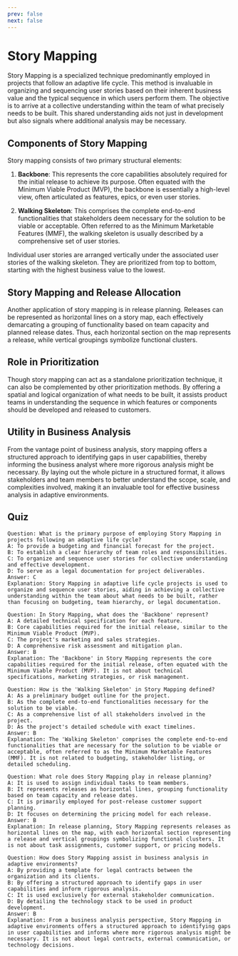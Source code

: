 ```yaml
---
prev: false
next: false
---
```


# Story Mapping

Story Mapping is a specialized technique predominantly employed in projects that follow an adaptive life cycle. This method is invaluable in organizing and sequencing user stories based on their inherent business value and the typical sequence in which users perform them. The objective is to arrive at a collective understanding within the team of what precisely needs to be built. This shared understanding aids not just in development but also signals where additional analysis may be necessary.

## Components of Story Mapping

Story mapping consists of two primary structural elements:

1. **Backbone**: This represents the core capabilities absolutely required for the initial release to achieve its purpose. Often equated with the Minimum Viable Product (MVP), the backbone is essentially a high-level view, often articulated as features, epics, or even user stories.

2. **Walking Skeleton**: This comprises the complete end-to-end functionalities that stakeholders deem necessary for the solution to be viable or acceptable. Often referred to as the Minimum Marketable Features (MMF), the walking skeleton is usually described by a comprehensive set of user stories.

Individual user stories are arranged vertically under the associated user stories of the walking skeleton. They are prioritized from top to bottom, starting with the highest business value to the lowest.

## Story Mapping and Release Allocation

Another application of story mapping is in release planning. Releases can be represented as horizontal lines on a story map, each effectively demarcating a grouping of functionality based on team capacity and planned release dates. Thus, each horizontal section on the map represents a release, while vertical groupings symbolize functional clusters.

## Role in Prioritization

Though story mapping can act as a standalone prioritization technique, it can also be complemented by other prioritization methods. By offering a spatial and logical organization of what needs to be built, it assists product teams in understanding the sequence in which features or components should be developed and released to customers.

## Utility in Business Analysis

From the vantage point of business analysis, story mapping offers a structured approach to identifying gaps in user capabilities, thereby informing the business analyst where more rigorous analysis might be necessary. By laying out the whole picture in a structured format, it allows stakeholders and team members to better understand the scope, scale, and complexities involved, making it an invaluable tool for effective business analysis in adaptive environments.

## Quiz

```quiz
Question: What is the primary purpose of employing Story Mapping in projects following an adaptive life cycle?
A: To provide a budgeting and financial forecast for the project.
B: To establish a clear hierarchy of team roles and responsibilities.
C: To organize and sequence user stories for collective understanding and effective development.
D: To serve as a legal documentation for project deliverables.
Answer: C
Explanation: Story Mapping in adaptive life cycle projects is used to organize and sequence user stories, aiding in achieving a collective understanding within the team about what needs to be built, rather than focusing on budgeting, team hierarchy, or legal documentation.

Question: In Story Mapping, what does the 'Backbone' represent?
A: A detailed technical specification for each feature.
B: Core capabilities required for the initial release, similar to the Minimum Viable Product (MVP).
C: The project's marketing and sales strategies.
D: A comprehensive risk assessment and mitigation plan.
Answer: B
Explanation: The 'Backbone' in Story Mapping represents the core capabilities required for the initial release, often equated with the Minimum Viable Product (MVP). It is not about technical specifications, marketing strategies, or risk management.

Question: How is the 'Walking Skeleton' in Story Mapping defined?
A: As a preliminary budget outline for the project.
B: As the complete end-to-end functionalities necessary for the solution to be viable.
C: As a comprehensive list of all stakeholders involved in the project.
D: As the project's detailed schedule with exact timelines.
Answer: B
Explanation: The 'Walking Skeleton' comprises the complete end-to-end functionalities that are necessary for the solution to be viable or acceptable, often referred to as the Minimum Marketable Features (MMF). It is not related to budgeting, stakeholder listing, or detailed scheduling.

Question: What role does Story Mapping play in release planning?
A: It is used to assign individual tasks to team members.
B: It represents releases as horizontal lines, grouping functionality based on team capacity and release dates.
C: It is primarily employed for post-release customer support planning.
D: It focuses on determining the pricing model for each release.
Answer: B
Explanation: In release planning, Story Mapping represents releases as horizontal lines on the map, with each horizontal section representing a release and vertical groupings symbolizing functional clusters. It is not about task assignments, customer support, or pricing models.

Question: How does Story Mapping assist in business analysis in adaptive environments?
A: By providing a template for legal contracts between the organization and its clients.
B: By offering a structured approach to identify gaps in user capabilities and inform rigorous analysis.
C: It is used exclusively for external stakeholder communication.
D: By detailing the technology stack to be used in product development.
Answer: B
Explanation: From a business analysis perspective, Story Mapping in adaptive environments offers a structured approach to identifying gaps in user capabilities and informs where more rigorous analysis might be necessary. It is not about legal contracts, external communication, or technology decisions.

```

